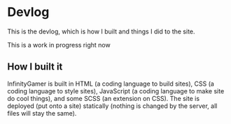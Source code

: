 # Devlog

This is the devlog, which is how I built and things I did to the site.

This is a work in progress right now

## How I built it

InfinityGamer is built in HTML (a coding language to build sites), CSS (a coding language to style sites), JavaScript (a coding language to make site do cool things), and some SCSS (an extension on CSS). The site is deployed (put onto a site) statically (nothing is changed by the server, all files will stay the same).
